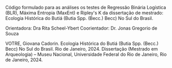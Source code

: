Código formulado para as análises os testes de Regressão Binária Logística (BLR), Máxima Entropia (MaxEnt) e Ripley's K da dissertação de mestrado: Ecologia Histórica do Butiá (Butia Spp. (Becc.) Becc) No Sul do Brasil. 

Orientadora: Dra Rita Scheel-Ybert
Coorientador: Dr. Jonas Gregorio de Souza


VOTRE, Giovana Cadorin. Ecologia Histórica do Butiá (Butia Spp. (Becc.) Becc) No Sul do Brasil. Rio de Janeiro, 2024. Dissertação (Mestrado em Arqueologia) – Museu Nacional, Universidade Federal do Rio de Janeiro, Rio de Janeiro, 2024.
